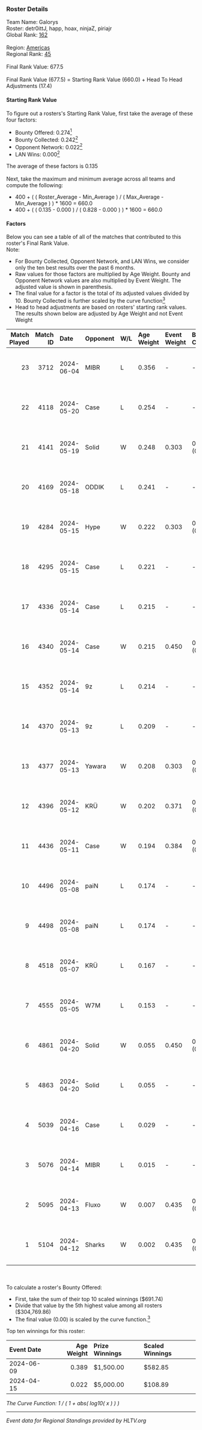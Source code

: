 ### Roster Details<br />
Team Name: Galorys<br />
Roster: detr0ittJ, happ, hoax, ninjaZ, piriajr<br />
Global Rank: [162](../../standings_global_2024_10_09.md)<br />
<br />
Region: [Americas]( ../../standings_americas_2024_10_09.md)<br />
Regional Rank: [45]( ../../standings_americas_2024_10_09.md)<br />
<br />
Final Rank Value:  677.5<br />
<br />
Final Rank Value (677.5) = Starting Rank Value (660.0) + Head To Head Adjustments (17.4)<br />

#### Starting Rank Value<br />
To figure out a rosters's Starting Rank Value, first take the average of these four factors:<br />
- Bounty Offered: 0.274[<sup>1</sup>](#table2)
- Bounty Collected: 0.242[<sup>2</sup>](#table1)
- Opponent Network: 0.022[<sup>2</sup>](#table1)
- LAN Wins: 0.000[<sup>2</sup>](#table1)

The average of these factors is 0.135<br />
<br />
Next, take the maximum and minimum average across all teams and compute the following:<br />
- 400 + ( ( Roster_Average - Min_Average ) / ( Max_Average - Min_Average ) ) * 1600 = 660.0
- 400 + ( ( 0.135 - 0.000 ) / ( 0.828 - 0.000 ) ) * 1600 = 660.0


#### Factors<br />
Below you can see a table of all of the matches that contributed to this roster's Final Rank Value.<br />
Note:<br />

- For Bounty Collected, Opponent Network, and LAN Wins, we consider only the ten best results over the past 6 months.
- Raw values for those factors are multiplied by Age Weight. Bounty and Opponent Network values are also multiplied by Event Weight. The adjusted value is shown in parenthesis.
- The final value for a factor is the total of its adjusted values divided by 10. Bounty Collected is further scaled by the curve function[<sup>3</sup>](#curveFunction)
- Head to head adjustments are based on rosters' starting rank values. The results shown below are adjusted by Age Weight and not Event Weight
<span id="table1"></span><br />


| Match Played | Match ID | Date       | Opponent | W/L | Age Weight | Event Weight | Bounty Collected | Opponent Network | LAN Wins  | H2H Adj. | Roster                                 |
| -: | -: | :- | :- | :- | :- | :- | :- | :- | :- | -: | :- |
|           23 |     3712 | 2024-06-04 | MIBR     | L   | 0.356      | -            | -                | -                | -         |    -0.18 | detr0ittJ, happ, hoax, ninjaZ, piriajr |
|           22 |     4118 | 2024-05-20 | Case     | L   | 0.254      | -            | -                | -                | -         |    -1.81 | detr0ittJ, happ, hoax, koala, ninjaZ   |
|           21 |     4141 | 2024-05-19 | Solid    | W   | 0.248      | 0.303        | 0.006 (0.000)    | 0.691 (0.052)    | 0 (0.000) |     5.78 | detr0ittJ, happ, hoax, koala, ninjaZ   |
|           20 |     4169 | 2024-05-18 | ODDIK    | L   | 0.241      | -            | -                | -                | -         |    -0.82 | detr0ittJ, happ, hoax, koala, ninjaZ   |
|           19 |     4284 | 2024-05-15 | Hype     | W   | 0.222      | 0.303        | 0.017 (0.001)    | 0.403 (0.027)    | 0 (0.000) |     5.00 | detr0ittJ, happ, hoax, koala, ninjaZ   |
|           18 |     4295 | 2024-05-15 | Case     | L   | 0.221      | -            | -                | -                | -         |    -1.57 | detr0ittJ, happ, hoax, koala, ninjaZ   |
|           17 |     4336 | 2024-05-14 | Case     | L   | 0.215      | -            | -                | -                | -         |    -1.55 | detr0ittJ, happ, hoax, koala, ninjaZ   |
|           16 |     4340 | 2024-05-14 | Case     | W   | 0.215      | 0.450        | 0.029 (0.003)    | 0.578 (0.056)    | 0 (0.000) |     5.29 | detr0ittJ, happ, hoax, koala, ninjaZ   |
|           15 |     4352 | 2024-05-14 | 9z       | L   | 0.214      | -            | -                | -                | -         |    -0.18 | detr0ittJ, happ, hoax, koala, ninjaZ   |
|           14 |     4370 | 2024-05-13 | 9z       | L   | 0.209      | -            | -                | -                | -         |    -0.18 | detr0ittJ, happ, hoax, koala, ninjaZ   |
|           13 |     4377 | 2024-05-13 | Yawara   | W   | 0.208      | 0.303        | 0.000 (0.000)    | 0.022 (0.001)    | 0 (0.000) |     1.78 | detr0ittJ, happ, hoax, koala, ninjaZ   |
|           12 |     4396 | 2024-05-12 | KRÜ      | W   | 0.202      | 0.371        | 0.011 (0.001)    | 0.485 (0.036)    | 0 (0.000) |     4.71 | detr0ittJ, happ, hoax, koala, ninjaZ   |
|           11 |     4436 | 2024-05-11 | Case     | W   | 0.194      | 0.384        | 0.029 (0.002)    | 0.578 (0.043)    | 0 (0.000) |     4.88 | detr0ittJ, happ, hoax, koala, ninjaZ   |
|           10 |     4496 | 2024-05-08 | paiN     | L   | 0.174      | -            | -                | -                | -         |    -0.04 | detr0ittJ, happ, hoax, koala, ninjaZ   |
|            9 |     4498 | 2024-05-08 | paiN     | L   | 0.174      | -            | -                | -                | -         |    -0.04 | detr0ittJ, happ, hoax, koala, ninjaZ   |
|            8 |     4518 | 2024-05-07 | KRÜ      | L   | 0.167      | -            | -                | -                | -         |    -1.37 | detr0ittJ, happ, hoax, koala, ninjaZ   |
|            7 |     4555 | 2024-05-05 | W7M      | L   | 0.153      | -            | -                | -                | -         |    -1.89 | detr0ittJ, happ, hoax, koala, ninjaZ   |
|            6 |     4861 | 2024-04-20 | Solid    | W   | 0.055      | 0.450        | 0.002 (0.000)    | 0.003 (0.000)    | 0 (0.000) |     0.74 | detr0ittJ, happ, hoax, koala, ninjaZ   |
|            5 |     4863 | 2024-04-20 | Solid    | L   | 0.055      | -            | -                | -                | -         |    -1.00 | detr0ittJ, happ, hoax, koala, ninjaZ   |
|            4 |     5039 | 2024-04-16 | Case     | L   | 0.029      | -            | -                | -                | -         |    -0.18 | detr0ittJ, happ, hoax, koala, ninjaZ   |
|            3 |     5076 | 2024-04-14 | MIBR     | L   | 0.015      | -            | -                | -                | -         |    -0.01 | detr0ittJ, happ, hoax, koala, ninjaZ   |
|            2 |     5095 | 2024-04-13 | Fluxo    | W   | 0.007      | 0.435        | 0.000 (0.000)    | 0.003 (0.000)    | 0 (0.000) |     0.06 | detr0ittJ, happ, hoax, koala, ninjaZ   |
|            1 |     5104 | 2024-04-12 | Sharks   | W   | 0.002      | 0.435        | 0.002 (0.000)    | 0.000 (0.000)    | 0 (0.000) |     0.02 | detr0ittJ, happ, hoax, koala, ninjaZ   |

<br />
<span id="table2"></span><br />
To calculate a roster's Bounty Offered:<br />

- First, take the sum of their top 10 scaled winnings ($691.74)
- Divide that value by the 5th highest value among all rosters ($304,769.86)
- The final value (0.00) is scaled by the curve function.[<sup>3</sup>](#curveFunction)

Top ten winnings for this roster:<br />

| Event Date | Age Weight | Prize Winnings | Scaled Winnings |
| :- | -: | :- | :- |
| 2024-06-09 |      0.389 | $1,500.00      | $582.85         |
| 2024-04-15 |      0.022 | $5,000.00      | $108.89         |


<span id="curveFunction"></span>_The Curve Function: 1 / ( 1 + abs( log10( x ) ) )_<br />

---
_Event data for Regional Standings provided by HLTV.org_<br />
